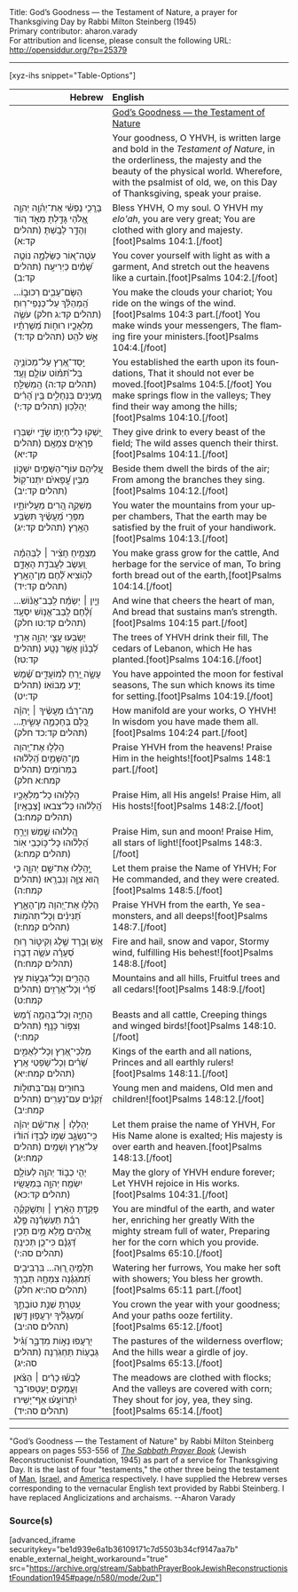 <html>
<head></head>
<body>
Title: God’s Goodness — the Testament of Nature, a prayer for Thanksgiving Day by Rabbi Milton Steinberg (1945)<br />
Primary contributor: aharon.varady<br />
For attribution and license, please consult the following URL: <a href="http://opensiddur.org/?p=25379">http://opensiddur.org/?p=25379</a>
<p />
<hr />

[xyz-ihs snippet="Table-Options"]<table style="margin-left: auto; margin-right: auto;" class="draggable">
<thead><tr><th id="x" style="text-align: right;">Hebrew</th><th style="text-align: left;">English</th></tr></thead>
<tbody>
<tr><td style="vertical-align:top;">
<div class="liturgy" lang="he">

</span></div></td>
 
<td style="vertical-align:top;">
<div class="english" lang="en">
<u>God’s Goodness — the Testament of Nature</u>
</div></td></tr>


<tr><td style="vertical-align:top;">
<div class="liturgy" lang="he">

</span></div></td>
 
<td style="vertical-align:top;">
<div class="english" lang="en">
Your goodness, O YHVH, 
is written large and bold in the <em>Testament of Nature</em>, 
in the orderliness, the majesty and the beauty of the physical world. 
Wherefore, with the psalmist of old, 
we, on this Day of Thanksgiving, speak your praise.
</div></td></tr>


<tr><td style="vertical-align:top;">
<div class="liturgy" lang="he">
בָּרֲכִ֥י נַפְשִׁ֗י אֶת־יְה֫וָ֥ה 
יְהוָ֣ה אֱ֭לֹהַי גָּדַ֣לְתָּ מְּאֹ֑ד 
ה֭וֹד וְהָדָ֣ר לָבָֽשְׁתָּ׃ <span class="citation">(תהלים קד:א)</span>
</span></div></td>
 
<td style="vertical-align:top;">
<div class="english" lang="en">
Bless YHVH, O my soul.
O YHVH my <em>elo'ah</em>, you are very great;
You are clothed with glory and majesty.[foot]Psalms 104:1.[/foot]
</div></td></tr>


<tr><td style="vertical-align:top;">
<div class="liturgy" lang="he">
עֹֽטֶה־א֭וֹר כַּשַּׂלְמָ֑ה 
נוֹטֶ֥ה שָׁ֝מַ֗יִם כַּיְרִיעָֽה׃ <span class="citation">(תהלים קד:ב)</span>
</span></div></td>
 
<td style="vertical-align:top;">
<div class="english" lang="en">
You cover yourself with light as with a garment, 
And stretch out the heavens like a curtain.[foot]Psalms 104:2.[/foot]
</div></td></tr>


<tr><td style="vertical-align:top;">
<div class="liturgy" lang="he">
הַשָּׂם־עָבִ֥ים רְכוּב֑וֹ... 
הַֽ֝מְהַלֵּ֗ךְ עַל־כַּנְפֵי־רֽוּחַ׃ <span class="citation">(תהלים קד:ג חלק)</span>
עֹשֶׂ֣ה מַלְאָכָ֣יו רוּח֑וֹת 
מְ֝שָׁרְתָ֗יו אֵ֣שׁ לֹהֵֽט׃ <span class="citation">(תהלים קד:ד)</span>
</span></div></td>
 
<td style="vertical-align:top;">
<div class="english" lang="en">
You make the clouds your chariot;
You ride on the wings of the wind.[foot]Psalms 104:3 part.[/foot]
You make winds your messengers,
The flaming fire your ministers.[foot]Psalms 104:4.[/foot]
</div></td></tr>


<tr><td style="vertical-align:top;">
<div class="liturgy" lang="he">
יָֽסַד־אֶ֭רֶץ עַל־מְכוֹנֶ֑יהָ 
בַּל־תִּ֝מּ֗וֹט עוֹלָ֥ם וָעֶֽד׃ <span class="citation">(תהלים קד:ה)</span>
הַֽמְשַׁלֵּ֣חַ מַ֭עְיָנִים בַּנְּחָלִ֑ים 
בֵּ֥ין הָ֝רִ֗ים יְהַלֵּכֽוּן׃ <span class="citation">(תהלים קד:י)</span>
</span></div></td>
 
<td style="vertical-align:top;">
<div class="english" lang="en">
You established the earth upon its foundations, 
That it should not ever be moved.[foot]Psalms 104:5.[/foot]
You make springs flow in the valleys;
They find their way among the hills;[foot]Psalms 104:10.[/foot]
</div></td></tr>


<tr><td style="vertical-align:top;">
<div class="liturgy" lang="he">
יַ֭שְׁקוּ כָּל־חַיְת֣וֹ שָׂדָ֑י 
יִשְׁבְּר֖וּ פְרָאִ֣ים צְמָאָֽם׃ <span class="citation">(תהלים קד:יא)</span>
</span></div></td>
 
<td style="vertical-align:top;">
<div class="english" lang="en">
They give drink to every beast of the field;
The wild asses quench their thirst.[foot]Psalms 104:11.[/foot]
</div></td></tr>


<tr><td style="vertical-align:top;">
<div class="liturgy" lang="he">
עֲ֭לֵיהֶם עוֹף־הַשָּׁמַ֣יִם יִשְׁכּ֑וֹן 
מִבֵּ֥ין עֳ֝פָאיִ֗ם יִתְּנוּ־קֽוֹל׃ <span class="citation">(תהלים קד:יב)</span>
</span></div></td>
 
<td style="vertical-align:top;">
<div class="english" lang="en">
Beside them dwell the birds of the air;
From among the branches they sing.[foot]Psalms 104:12.[/foot]
</div></td></tr>


<tr><td style="vertical-align:top;">
<div class="liturgy" lang="he">
מַשְׁקֶ֣ה הָ֭רִים מֵעֲלִיּוֹתָ֑יו 
מִפְּרִ֥י מַ֝עֲשֶׂ֗יךָ תִּשְׂבַּ֥ע הָאָֽרֶץ׃ <span class="citation">(תהלים קד:יג)</span>
</span></div></td>
 
<td style="vertical-align:top;">
<div class="english" lang="en">
You water the mountains from your upper chambers, 
That the earth may be satisfied by the fruit of your handiwork.[foot]Psalms 104:13.[/foot]
</div></td></tr>


<tr><td style="vertical-align:top;">
<div class="liturgy" lang="he">
מַצְמִ֤יחַ חָצִ֨יר ׀ לַבְּהֵמָ֗ה 
וְ֭עֵשֶׂב לַעֲבֹדַ֣ת הָאָדָ֑ם 
לְה֥וֹצִיא לֶ֝֗חֶם מִן־הָאָֽרֶץ׃ <span class="citation">(תהלים קד:יד)</span>
</span></div></td>
 
<td style="vertical-align:top;">
<div class="english" lang="en">
You make grass grow for the cattle,
And herbage for the service of man,
To bring forth bread out of the earth,[foot]Psalms 104:14.[/foot]
</div></td></tr>


<tr><td style="vertical-align:top;">
<div class="liturgy" lang="he">
וְיַ֤יִן ׀ יְשַׂמַּ֬ח לְֽבַב־אֱנ֗וֹשׁ...
וְ֝לֶ֗חֶם לְֽבַב־אֱנ֥וֹשׁ יִסְעָֽד׃ <span class="citation">(תהלים קד:טו חלק)</span>
</span></div></td>
 
<td style="vertical-align:top;">
<div class="english" lang="en">
And wine that cheers the heart of man,
And bread that sustains man’s strength.[foot]Psalms 104:15 part.[/foot]
</div></td></tr>


<tr><td style="vertical-align:top;">
<div class="liturgy" lang="he">
יִ֭שְׂבְּעוּ עֲצֵ֣י יְהוָ֑ה 
אַֽרְזֵ֥י לְ֝בָנ֗וֹן אֲשֶׁ֣ר נָטָֽע׃ <span class="citation">(תהלים קד:טז)</span>
</span></div></td>
 
<td style="vertical-align:top;">
<div class="english" lang="en">
The trees of YHVH drink their fill,
The cedars of Lebanon, which He has planted.[foot]Psalms 104:16.[/foot]
</div></td></tr>


<tr><td style="vertical-align:top;">
<div class="liturgy" lang="he">
עָשָׂ֣ה יָ֭רֵחַ לְמוֹעֲדִ֑ים 
שֶׁ֝֗מֶשׁ יָדַ֥ע מְבוֹאֽוֹ׃ <span class="citation">(תהלים קד:יט)</span>
</span></div></td>
 
<td style="vertical-align:top;">
<div class="english" lang="en">
You have appointed the moon for festival seasons,
The sun which knows its time for setting.[foot]Psalms 104:19.[/foot]
</div></td></tr>


<tr><td style="vertical-align:top;">
<div class="liturgy" lang="he">
מָֽה־רַבּ֬וּ מַעֲשֶׂ֨יךָ ׀ יְֽהוָ֗ה 
כֻּ֭לָּם בְּחָכְמָ֣ה עָשִׂ֑יתָ... <span class="citation">(תהלים קד:כד חלק)</span>
</span></div></td>
 
<td style="vertical-align:top;">
<div class="english" lang="en">
How manifold are your works, O YHVH!
In wisdom you have made them all.[foot]Psalms 104:24 part.[/foot]
</div></td></tr>


<tr><td style="vertical-align:top;">
<div class="liturgy" lang="he">
הַֽלְל֣וּ אֶת־יְ֭הוָה מִן־הַשָּׁמַ֑יִם 
הַֽ֝לְל֗וּהוּ בַּמְּרוֹמִֽים׃ <span class="citation">(תהלים קמח:א חלק)</span>
</span></div></td>
 
<td style="vertical-align:top;">
<div class="english" lang="en">
Praise YHVH from the heavens!
Praise Him in the heights![foot]Psalms 148:1 part.[/foot]
</div></td></tr>


<tr><td style="vertical-align:top;">
<div class="liturgy" lang="he">
הַֽלְל֥וּהוּ כָל־מַלְאָכָ֑יו 
הַֽ֝לְל֗וּהוּ כָּל־צבאו [צְבָאָֽיו׃] <span class="citation">(תהלים קמח:ב)</span>
</span></div></td>
 
<td style="vertical-align:top;">
<div class="english" lang="en">
Praise Him, all His angels!
Praise Him, all His hosts![foot]Psalms 148:2.[/foot]
</div></td></tr>


<tr><td style="vertical-align:top;">
<div class="liturgy" lang="he">
הַֽ֭לְלוּהוּ שֶׁ֣מֶשׁ וְיָרֵ֑חַ 
הַ֝לְל֗וּהוּ כָּל־כּ֥וֹכְבֵי אֽוֹר׃ <span class="citation">(תהלים קמח:ג)</span>
</span></div></td>
 
<td style="vertical-align:top;">
<div class="english" lang="en">
Praise Him, sun and moon!
Praise Him, all stars of light![foot]Psalms 148:3.[/foot]
</div></td></tr>


<tr><td style="vertical-align:top;">
<div class="liturgy" lang="he">
יְֽ֭הַֽלְלוּ אֶת־שֵׁ֣ם יְהוָ֑ה 
כִּ֤י ה֭וּא צִוָּ֣ה וְנִבְרָֽאוּ׃ <span class="citation">(תהלים קמח:ה)</span>
</span></div></td>
 
<td style="vertical-align:top;">
<div class="english" lang="en">
Let them praise the Name of YHVH;
For He commanded, and they were created.[foot]Psalms 148:5.[/foot]
</div></td></tr>


<tr><td style="vertical-align:top;">
<div class="liturgy" lang="he">
הַֽלְל֣וּ אֶת־יְ֭הוָה מִן־הָאָ֑רֶץ 
תַּ֝נִּינִ֗ים וְכָל־תְּהֹמֽוֹת׃ <span class="citation">(תהלים קמח:ז)</span>
</span></div></td>
 
<td style="vertical-align:top;">
<div class="english" lang="en">
Praise YHVH from the earth,
Ye sea-monsters, and all deeps![foot]Psalms 148:7.[/foot]
</div></td></tr>


<tr><td style="vertical-align:top;">
<div class="liturgy" lang="he">
אֵ֣שׁ וּ֭בָרָד שֶׁ֣לֶג וְקִיט֑וֹר 
ר֥וּחַ סְ֝עָרָ֗ה עֹשָׂ֥ה דְבָרֽוֹ׃ <span class="citation">(תהלים קמח:ח)</span>
</span></div></td>
 
<td style="vertical-align:top;">
<div class="english" lang="en">
Fire and hail, snow and vapor,
Stormy wind, fulfilling His behest![foot]Psalms 148:8.[/foot]
</div></td></tr>


<tr><td style="vertical-align:top;">
<div class="liturgy" lang="he">
הֶהָרִ֥ים וְכָל־גְּבָע֑וֹת 
עֵ֥ץ פְּ֝רִ֗י וְכָל־אֲרָזִֽים׃ <span class="citation">(תהלים קמח:ט)</span>
</span></div></td>
 
<td style="vertical-align:top;">
<div class="english" lang="en">
Mountains and all hills,
Fruitful trees and all cedars![foot]Psalms 148:9.[/foot]
</div></td></tr>


<tr><td style="vertical-align:top;">
<div class="liturgy" lang="he">
הַֽחַיָּ֥ה וְכָל־בְּהֵמָ֑ה 
רֶ֝֗מֶשׂ וְצִפּ֥וֹר כָּנָֽף׃ <span class="citation">(תהלים קמח:י)</span>
</span></div></td>
 
<td style="vertical-align:top;">
<div class="english" lang="en">
Beasts and all cattle,
Creeping things and winged birds![foot]Psalms 148:10.[/foot]
</div></td></tr>


<tr><td style="vertical-align:top;">
<div class="liturgy" lang="he">
מַלְכֵי־אֶ֭רֶץ וְכָל־לְאֻמִּ֑ים 
שָׂ֝רִ֗ים וְכָל־שֹׁ֥פְטֵי אָֽרֶץ׃ <span class="citation">(תהלים קמח:יא)</span>
</span></div></td>
 
<td style="vertical-align:top;">
<div class="english" lang="en">
Kings of the earth and all nations,
Princes and all earthly rulers![foot]Psalms 148:11.[/foot]
</div></td></tr>


<tr><td style="vertical-align:top;">
<div class="liturgy" lang="he">
בַּחוּרִ֥ים וְגַם־בְּתוּל֑וֹת 
זְ֝קֵנִ֗ים עִם־נְעָרִֽים׃ <span class="citation">(תהלים קמח:יב)</span>
</span></div></td>
 
<td style="vertical-align:top;">
<div class="english" lang="en">
Young men and maidens,
Old men and children![foot]Psalms 148:12.[/foot]
</div></td></tr>


<tr><td style="vertical-align:top;">
<div class="liturgy" lang="he">
יְהַלְל֤וּ ׀ אֶת־שֵׁ֬ם יְהוָ֗ה 
כִּֽי־נִשְׂגָּ֣ב שְׁמ֣וֹ לְבַדּ֑וֹ 
ה֝וֹד֗וֹ עַל־אֶ֥רֶץ וְשָׁמָֽיִם׃ <span class="citation">(תהלים קמח:יג)</span>
</span></div></td>
 
<td style="vertical-align:top;">
<div class="english" lang="en">
Let them praise the name of YHVH,
For His Name alone is exalted;
His majesty is over earth and heaven.[foot]Psalms 148:13.[/foot]
</div></td></tr>


<tr><td style="vertical-align:top;">
<div class="liturgy" lang="he">
יְהִ֤י כְב֣וֹד יְהוָ֣ה לְעוֹלָ֑ם 
יִשְׂמַ֖ח יְהוָ֣ה בְּמַעֲשָֽׂיו׃ <span class="citation">(תהלים קד:כא)</span>
</span></div></td>
 
<td style="vertical-align:top;">
<div class="english" lang="en">
May the glory of YHVH endure forever;
Let YHVH rejoice in His works.[foot]Psalms 104:31.[/foot]
</div></td></tr>


<tr><td style="vertical-align:top;">
<div class="liturgy" lang="he">
פָּקַ֥דְתָּ הָאָ֨רֶץ ׀ וַתְּשֹׁ֪קְקֶ֡הָ רַבַּ֬ת תַּעְשְׁרֶ֗נָּה 
פֶּ֣לֶג אֱ֭לֹהִים מָ֣לֵא מָ֑יִם 
תָּכִ֥ין דְּ֝גָנָ֗ם כִּי־כֵ֥ן תְּכִינֶֽהָ׃ <span class="citation">(תהלים סה:י)</span>
</span></div></td>
 
<td style="vertical-align:top;">
<div class="english" lang="en">
You are mindful of the earth, and water her, enriching her greatly
With the mighty stream full of water,
Preparing her for the corn which you provide.[foot]Psalms 65:10.[/foot]
</div></td></tr>


<tr><td style="vertical-align:top;">
<div class="liturgy" lang="he">
תְּלָמֶ֣יהָ רַ֭וֵּה...
בִּרְבִיבִ֥ים תְּ֝מֹגְגֶ֗נָּה 
צִמְחָ֥הּ תְּבָרֵֽךְ׃ <span class="citation">(תהלים סה:יא חלק)</span>
</span></div></td>
 
<td style="vertical-align:top;">
<div class="english" lang="en">
Watering her furrows,
You make her soft with showers;
You bless her growth.[foot]Psalms 65:11 part.[/foot]
</div></td></tr>


<tr><td style="vertical-align:top;">
<div class="liturgy" lang="he">
עִ֭טַּרְתָּ שְׁנַ֣ת טוֹבָתֶ֑ךָ 
וּ֝מַעְגָּלֶ֗יךָ יִרְעֲפ֥וּן דָּֽשֶׁן׃ <span class="citation">(תהלים סה:יב)</span>
</span></div></td>
 
<td style="vertical-align:top;">
<div class="english" lang="en">
You crown the year with your goodness; 
And your paths ooze fertility.[foot]Psalms 65:12.[/foot]
</div></td></tr>


<tr><td style="vertical-align:top;">
<div class="liturgy" lang="he">
יִ֭רְעֲפוּ נְא֣וֹת מִדְבָּ֑ר 
וְ֝גִ֗יל גְּבָע֥וֹת תַּחְגֹּֽרְנָה׃ <span class="citation">(תהלים סה:יג)</span>
</span></div></td>
 
<td style="vertical-align:top;">
<div class="english" lang="en">
The pastures of the wilderness overflow; 
And the hills wear a girdle of joy.[foot]Psalms 65:13.[/foot]
</div></td></tr>


<tr><td style="vertical-align:top;">
<div class="liturgy" lang="he">
לָבְשׁ֬וּ כָרִ֨ים ׀ הַצֹּ֗אן 
וַעֲמָקִ֥ים יַֽעַטְפוּ־בָ֑ר 
יִ֝תְרוֹעֲע֗וּ אַף־יָשִֽׁירוּ׃ <span class="citation">(תהלים סה:יד)</span>
</span></div></td>
 
<td style="vertical-align:top;">
<div class="english" lang="en">
The meadows are clothed with flocks;
And the valleys are covered with corn;
They shout for joy, yea, they sing.[foot]Psalms 65:14.[/foot]
</div></td></tr>
</tbody></table>

<hr />

"God’s Goodness — the Testament of Nature" by Rabbi Milton Steinberg appears on pages 553-556 of <em><a href="https://opensiddur.org/compilations/shabbat-siddur/sabbath-prayer-book-by-mordecai-kaplan-1945/">The Sabbath Prayer Book</a></em> (Jewish Reconstructionist Foundation, 1945) as part of a service for Thanksgiving Day. It is the last of four "testaments," the other three being the testament of <a href="https://opensiddur.org/prayers/secular-calendar/united-states/thanksgiving-day/gods-goodness-the-testament-of-man-by-rabbi-milton-steinberg-1945/">Man</a>, <a href="https://opensiddur.org/prayers/secular-calendar/united-states/thanksgiving-day/gods-goodness-the-testament-of-israel-by-rabbi-milton-steinberg-1945/">Israel</a>, and <a href="https://opensiddur.org/prayers/secular-calendar/united-states/thanksgiving-day/gods-goodness-the-testament-of-america-by-rabbi-milton-steinberg-1945/">America</a> respectively. I have supplied the Hebrew verses corresponding to the vernacular English text provided by Rabbi Steinberg. I have replaced Anglicizations and archaisms. --Aharon Varady

<h3>Source(s)</h3>

[advanced_iframe securitykey="be1d939e6a1b36109171c7d5503b34cf9147aa7b" enable_external_height_workaround="true" src="https://archive.org/stream/SabbathPrayerBookJewishReconstructionistFoundation1945#page/n580/mode/2up"]

</body>
</html>